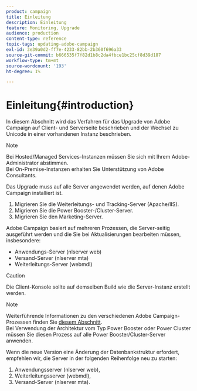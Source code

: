 ```yaml
---
product: campaign
title: Einleitung
description: Einleitung
feature: Monitoring, Upgrade
audience: production
content-type: reference
topic-tags: updating-adobe-campaign
exl-id: 3e39a0d2-ff7e-4233-82bb-2b360f696a33
source-git-commit: b666535f7f82d1b8c2da4fbce1bc25cf8d39d187
workflow-type: tm+mt
source-wordcount: '193'
ht-degree: 1%

---
```


# Einleitung{#introduction}



In diesem Abschnitt wird das Verfahren für das Upgrade von Adobe Campaign auf Client- und Serverseite beschrieben und der Wechsel zu Unicode in einer vorhandenen Instanz beschrieben.

>[!NOTE]
>
>Bei Hosted/Managed Services-Instanzen müssen Sie sich mit Ihrem Adobe-Administrator abstimmen.\
>Bei On-Premise-Instanzen erhalten Sie Unterstützung von Adobe Consultants.

Das Upgrade muss auf alle Server angewendet werden, auf denen Adobe Campaign installiert ist.

1. Migrieren Sie die Weiterleitungs- und Tracking-Server (Apache/IIS).
1. Migrieren Sie die Power Booster-/Cluster-Server.
1. Migrieren Sie den Marketing-Server.

Adobe Campaign basiert auf mehreren Prozessen, die Server-seitig ausgeführt werden und die Sie bei Aktualisierungen bearbeiten müssen, insbesondere:

* Anwendungs-Server (nlserver web)
* Versand-Server (nlserver mta)
* Weiterleitungs-Server (webmdl)

>[!CAUTION]
>
>Die Client-Konsole sollte auf demselben Build wie die Server-Instanz erstellt werden.

>[!NOTE]
>
>Weiterführende Informationen zu den verschiedenen Adobe Campaign-Prozessen finden Sie [diesem Abschnitt](../../installation/using/general-architecture.md#logical-application-layer).\
>Bei Verwendung der Architektur vom Typ Power Booster oder Power Cluster müssen Sie diesen Prozess auf alle Power Booster/Cluster-Server anwenden.

Wenn die neue Version eine Änderung der Datenbankstruktur erfordert, empfehlen wir, die Server in der folgenden Reihenfolge neu zu starten:

1. Anwendungsserver (nlserver web),
1. Weiterleitungsserver (webmdl),
1. Versand-Server (nlserver mta).
